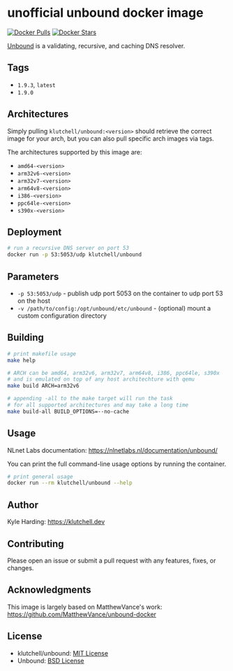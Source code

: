 # unofficial unbound docker image

[![Docker Pulls](https://img.shields.io/docker/pulls/klutchell/unbound.svg?style=flat-square)](https://hub.docker.com/r/klutchell/unbound/)
[![Docker Stars](https://img.shields.io/docker/stars/klutchell/unbound.svg?style=flat-square)](https://hub.docker.com/r/klutchell/unbound/)

[Unbound](https://unbound.net/) is a validating, recursive, and caching DNS resolver.

## Tags

- `1.9.3`, `latest`
- `1.9.0`

## Architectures

Simply pulling `klutchell/unbound:<version>` should retrieve the correct image for your arch, but you can also pull specific arch images via tags.

The architectures supported by this image are:

- `amd64-<version>`
- `arm32v6-<version>`
- `arm32v7-<version>`
- `arm64v8-<version>`
- `i386-<version>`
- `ppc64le-<version>`
- `s390x-<version>`

## Deployment

```bash
# run a recursive DNS server on port 53
docker run -p 53:5053/udp klutchell/unbound
```

## Parameters

- `-p 53:5053/udp` - publish udp port 5053 on the container to udp port 53 on the host
- `-v /path/to/config:/opt/unbound/etc/unbound` - (optional) mount a custom configuration directory

## Building

```bash
# print makefile usage
make help

# ARCH can be amd64, arm32v6, arm32v7, arm64v8, i386, ppc64le, s390x
# and is emulated on top of any host architechture with qemu
make build ARCH=arm32v6

# appending -all to the make target will run the task
# for all supported architectures and may take a long time
make build-all BUILD_OPTIONS=--no-cache
```

## Usage

NLnet Labs documentation: <https://nlnetlabs.nl/documentation/unbound/>

You can print the full command-line usage options by running the container.

```bash
# print general usage
docker run --rm klutchell/unbound --help
```

## Author

Kyle Harding: <https://klutchell.dev>

## Contributing

Please open an issue or submit a pull request with any features, fixes, or changes.

## Acknowledgments

This image is largely based on MatthewVance's work: <https://github.com/MatthewVance/unbound-docker>

## License

- klutchell/unbound: [MIT License](./LICENSE)
- Unbound: [BSD License](https://github.com/NLnetLabs/unbound/blob/master/LICENSE)
